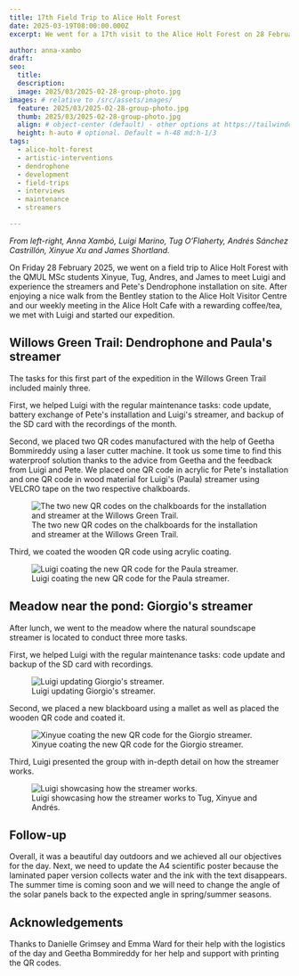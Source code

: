 ```yaml
---
title: 17th Field Trip to Alice Holt Forest
date: 2025-03-19T08:00:00.000Z
excerpt: We went for a 17th visit to the Alice Holt Forest on 28 February 2025. The main goal of this field trip was to show the terrain to the QMUL MSc students Xinyue, Tug, Andres, and James to meet Luigi and experience the streamers and Pete's Dendrophone installation on site.

author: anna-xambo
draft:
seo:
  title:
  description:
  image: 2025/03/2025-02-28-group-photo.jpg
images: # relative to /src/assets/images/
  feature: 2025/03/2025-02-28-group-photo.jpg
  thumb: 2025/03/2025-02-28-group-photo.jpg
  align: # object-center (default) - other options at https://tailwindcss.com/docs/object-position
  height: h-auto # optional. Default = h-48 md:h-1/3
tags:
  - alice-holt-forest
  - artistic-interventions
  - dendrophone
  - development
  - field-trips
  - interviews
  - maintenance
  - streamers

---
```


*From left-right, Anna Xambó, Luigi Marino, Tug O’Flaherty, Andrés Sánchez Castrillón, Xinyue Xu and James Shortland.*


On Friday 28 February 2025, we went on a field trip to Alice Holt Forest with the QMUL MSc students Xinyue, Tug, Andres, and James to meet Luigi and experience the streamers and Pete's Dendrophone installation on site. After enjoying a nice walk from the Bentley station to the Alice Holt Visitor Centre and our weekly meeting in the Alice Holt Cafe with a rewarding coffee/tea, we met with Luigi and started our expedition.

## Willows Green Trail: Dendrophone and Paula's streamer

The tasks for this first part of the expedition in the Willows Green Trail included mainly three.

First, we helped Luigi with the regular maintenance tasks: code update, battery exchange of Pete's installation and Luigi's streamer, and backup of the SD card with the recordings of the month.

Second, we placed two QR codes manufactured with the help of Geetha Bommireddy using a laser cutter machine. It took us some time to find this waterproof solution thanks to the advice from Geetha and the feedback from Luigi and Pete. We placed one QR code in acrylic for Pete's installation and one QR code in wood material for Luigi's (Paula) streamer using VELCRO tape on the two respective chalkboards. 

<div class="flex justify-center items-center">
<figure>
<img class="mt-4 mb-4" src="/assets/images/2025/03/2025-02-28-willows-green-trail-new-QR-codes.jpg" alt="The two new QR codes on the chalkboards for the installation and streamer at the Willows Green Trail.">
<figcaption>The two new QR codes on the chalkboards for the installation and streamer at the Willows Green Trail.</figcaption>
</figure>
</div>


Third, we coated the wooden QR code using acrylic coating.

<div class="flex justify-center items-center">
<figure>
<img class="mt-4 mb-4" src="/assets/images/2025/03/2025-02-28-Luigi-coating-QR-code-Paula-streamer.jpg" alt="Luigi coating the new QR code for the Paula streamer.">
<figcaption>Luigi coating the new QR code for the Paula streamer.</figcaption>
</figure>
</div>


## Meadow near the pond: Giorgio's streamer

After lunch, we went to the meadow where the natural soundscape streamer is located to conduct three more tasks.

First, we helped Luigi with the regular maintenance tasks: code update and backup of the SD card with recordings.

<div class="flex justify-center items-center">
<figure>
<img class="mt-4 mb-4" src="/assets/images/2025/03/2025-02-28-maintenance-streamer-meadow.jpg" alt="Luigi updating Giorgio's streamer.">
<figcaption>Luigi updating Giorgio's streamer.</figcaption>
</figure>
</div>

Second, we placed a new blackboard using a mallet as well as placed the wooden QR code and coated it.

<div class="flex justify-center items-center">
<figure>
<img class="mt-4 mb-4" src="/assets/images/2025/03/2025-02-28-Xinyue-coating-QR-code-Giorgio-streamer.jpg" alt="Xinyue coating the new QR code for the Giorgio streamer.">
<figcaption>Xinyue coating the new QR code for the Giorgio streamer.</figcaption>
</figure>
</div>

Third, Luigi presented the group with in-depth detail on how the streamer works.

<div class="flex justify-center items-center">
<figure>
<img class="mt-4 mb-4" src="/assets/images/2025/03/2025-02-28-Luigi-showcasing-Giorgio-streamer.jpg" alt="Luigi showcasing how the streamer works.">
<figcaption>Luigi showcasing how the streamer works to Tug, Xinyue and Andrés.</figcaption>
</figure>
</div>

## Follow-up

Overall, it was a beautiful day outdoors and we achieved all our objectives for the day.
Next, we need to update the A4 scientific poster because the laminated paper version collects water and the ink with the text disappears. The summer time is coming soon and we will need to change the angle of the solar panels back to the expected angle in spring/summer seasons.

## Acknowledgements

Thanks to Danielle Grimsey and Emma Ward for their help with the logistics of the day and Geetha Bommireddy for her help and support with printing the QR codes.

